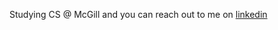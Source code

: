 Studying CS @ McGill and you can reach out to me on [linkedin](https://www.linkedin.com/in/kevinliu399/)
